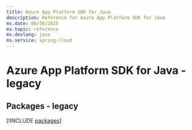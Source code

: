 ```yaml
---
title: Azure App Platform SDK for Java
description: Reference for Azure App Platform SDK for Java
ms.date: 06/30/2025
ms.topic: reference
ms.devlang: java
ms.service: spring-cloud
---
```

# Azure App Platform SDK for Java - legacy
## Packages - legacy
[!INCLUDE [packages](app-platform-index.md)]